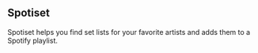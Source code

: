 ## Spotiset

Spotiset helps you find set lists for your favorite artists and adds them to a Spotify playlist.
